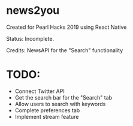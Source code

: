 # news2you

Created for Pearl Hacks 2019  using React Native

Status: Incomplete. 

Credits: NewsAPI for the "Search" functionality 

# TODO:

- Connect Twitter API
- Get the search bar for the "Search" tab 
- Allow users to search with keywords
- Complete preferences tab
- Implement stream feature

